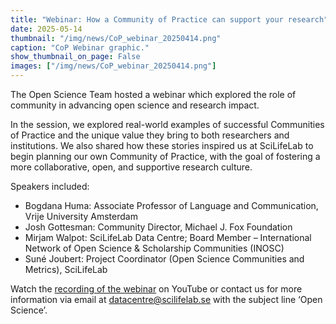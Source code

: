 ```yaml
---
title: "Webinar: How a Community of Practice can support your research"
date: 2025-05-14
thumbnail: "/img/news/CoP_webinar_20250414.png"
caption: "CoP Webinar graphic."
show_thumbnail_on_page: False
images: ["/img/news/CoP_webinar_20250414.png"]
---
```


The Open Science Team hosted a webinar which explored the role of community in advancing open science and research impact.

In the session, we explored real-world examples of successful Communities of Practice and the unique value they bring to both researchers and institutions. We also shared how these stories inspired us at SciLifeLab to begin planning our own Community of Practice, with the goal of fostering a more collaborative, open, and supportive research culture.

Speakers included:
- Bogdana Huma: Associate Professor of Language and Communication, Vrije University Amsterdam
- Josh Gottesman: Community Director, Michael J. Fox Foundation
- Mirjam Walpot: SciLifeLab Data Centre; Board Member – International Network of Open Science & Scholarship Communities (INOSC)
- Suné Joubert: Project Coordinator (Open Science Communities and Metrics), SciLifeLab

Watch the [recording of the webinar](https://www.youtube.com/watch?v=eMj2RPh4FtM) on YouTube or contact us for more information via email at datacentre@scilifelab.se with the subject line ‘Open Science’.